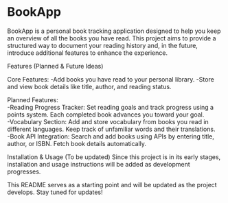 # BookApp

BookApp is a personal book tracking application designed to help you keep an overview of all the books you have read.
This project aims to provide a structured way to document your reading history and, in the future, introduce additional features to enhance the experience.<br>

Features (Planned & Future Ideas)

Core Features:
  -Add books you have read to your personal library.
  -Store and view book details like title, author, and reading status.<br>

Planned Features:<br>
  -Reading Progress Tracker:
    Set reading goals and track progress using a points system.
    Each completed book advances you toward your goal.<br>
  -Vocabulary Section:
    Add and store vocabulary from books you read in different languages.
    Keep track of unfamiliar words and their translations.<br>
  -Book API Integration:
    Search and add books using APIs by entering title, author, or ISBN.
    Fetch book details automatically.<br>


Installation & Usage (To be updated)
Since this project is in its early stages, installation and usage instructions will be added as development progresses.


This README serves as a starting point and will be updated as the project develops. Stay tuned for updates!

